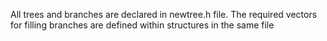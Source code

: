 All trees and branches are declared in newtree.h file.
The required vectors for filling branches are defined within structures in the same file
